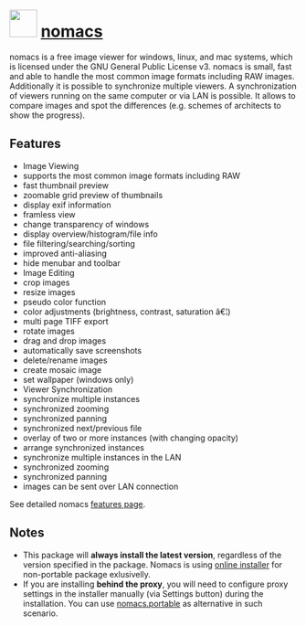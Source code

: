 ﻿# <img src="https://cdn.rawgit.com/chocolatey/chocolatey-coreteampackages/bcd6e5bad67c9a360b1e9bc9a1ccfedfd4e57fdd/icons/nomacs.svg" width="48" height="48"/> [nomacs](https://chocolatey.org/packages/nomacs)


nomacs is a free image viewer for windows, linux, and mac systems, which is licensed under the GNU General Public License v3. nomacs is small, fast and able to handle the most common image formats including RAW images. Additionally it is possible to synchronize multiple viewers. A synchronization of viewers running on the same computer or via LAN is possible. It allows to compare images and spot the differences (e.g. schemes of architects to show the progress).

## Features

- Image Viewing
- supports the most common image formats including RAW
- fast thumbnail preview
- zoomable grid preview of thumbnails
- display exif information
- framless view
- change transparency of windows
- display overview/histogram/file info
- file filtering/searching/sorting
- improved anti-aliasing
- hide menubar and toolbar
- Image Editing
- crop images
- resize images
- pseudo color function
- color adjustments (brightness, contrast, saturation â€¦)
- multi page TIFF export
- rotate images
- drag and drop images
- automatically save screenshots
- delete/rename images
- create mosaic image
- set wallpaper (windows only)
- Viewer Synchronization
- synchronize multiple instances
- synchronized zooming
- synchronized panning
- synchronized next/previous file
- overlay of two or more instances (with changing opacity)
- arrange synchronized instances
- synchronize multiple instances in the LAN
- synchronized zooming
- synchronized panning
- images can be sent over LAN connection

See detailed nomacs [features page](http://nomacs.org/features/).

## Notes

- This package will **always install the latest version**, regardless of the version specified in the package. Nomacs is using [online installer](https://www.nomacs.org/redmine/issues/573) for non-portable package exlusivelly.
- If you are installing **behind the proxy**, you will need to configure proxy settings in the installer manually (via Settings button) during the installation. You can use [nomacs.portable](https://chocolatey.org/packages/nomacs.portable) as alternative in such scenario.

